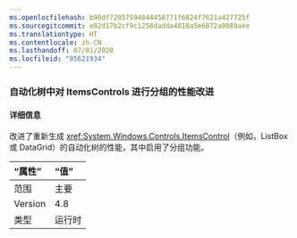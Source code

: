 ```yaml
---
ms.openlocfilehash: b90df72057594044458771f6824f7621a427725f
ms.sourcegitcommit: e02d17b2cf9c1258dadda4810a5e6072a0089aee
ms.translationtype: HT
ms.contentlocale: zh-CN
ms.lasthandoff: 07/01/2020
ms.locfileid: "85621934"
---
```

### <a name="performance-improvement-in-automation-tree-for-grouping-itemscontrols"></a>自动化树中对 ItemsControls 进行分组的性能改进

#### <a name="details"></a>详细信息

改进了重新生成 <xref:System.Windows.Controls.ItemsControl>（例如，ListBox 或 DataGrid）的自动化树的性能，其中启用了分组功能。

| “属性”    | “值”       |
|:--------|:------------|
| 范围   |主要|
|Version|4.8|
|类型|运行时|
